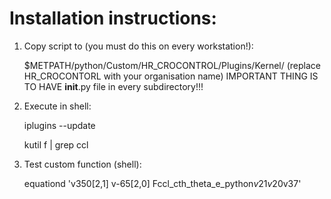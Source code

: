 # Installation instructions:

1. Copy script to (you must do this on every workstation!):

   $METPATH/python/Custom/HR_CROCONTROL/Plugins/Kernel/
   (replace HR_CROCONTORL with your organisation name)
   IMPORTANT THING IS TO HAVE __init__.py file in every subdirectory!!!

3. Execute in shell:

   iplugins --update

   kutil f | grep ccl

4. Test custom function (shell):

   equationd 'v350[2,1] v-65[2,0] Fccl_cth_theta_e_python$v21v20$v37'
